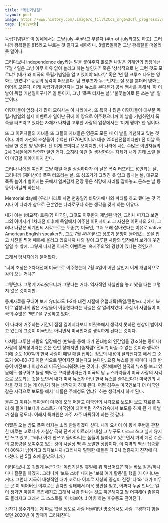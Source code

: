 ```yaml
---
title: "독립기념일"
layout: post
image: https://www.history.com/.image/c_fill%2Ccs_srgb%2Cfl_progressive%2Ch_400%2Cq_auto:good%2Cw_620/MTY1MTk2Nzc3ODg3MTgwMzYx/july-4-gettyimages-815196336.jpg
tags: [july4th]
---
```


독립기념일은 이 동네에서는 그냥 july-4th라고 부른다 (4th-of-july라고도 하고). 그러니까 광복절을 815라고 부르는 것 같다고 해야하나. 8월15일하면 그냥 광복절을 떠올리듯 말이다. 

그러다보니 independence day라는 말을 붙여주지 않으면 나같은 외계인의 입장에선 '7월 4일은 그냥 아무 이유 없이 놀라고 하는 날인가?' 혹은 '상식적으로 넌 그런 것도 모르냐? (내가 왜 미국의 독립기념일을 알고 있어야 되나?)' 혹은 '넌 탐 크루즈 나오는 영화도 안봤냐?' 등등의 생각이 떠오른다. 탐 크루즈가 누구인지도 잘 모를 뿐더러 영화는 더더욱 모른다. 이게 독립기념일인지는 그날 뉴스를 본다든가 공식 행사를 통해서 '아 이 날이 독립 기념일이구나?' 일 뿐이지, 그냥 '폭죽 터지는 날', '불꽃놀이로 돈 쓰는 날' 일 뿐이다. 

이민자들이 엄청나게 많이 모여사는 이 나라에서, 또 특히나 많은 이민자들이 대부분 독립기념일의 실제 이벤트가 일어난 뒤에 이 땅으로 이주했으니까 이 날을 기념하면서 폭죽을 터뜨리고 있다는 자체가 나처럼 고루한 사람의 입장에서는 '이게 뭥미?'한 일이다.

또 그 이민자들의 자녀들 또 그들의 자녀들은 영문도 모른 채 이 날을 기념하고 있는 것이다. 마치 자신의 조상들이 수백년 (1776년이니까 대충 250년전쯤이다만) 전 이날 독립을 한 것인 양 말이다. 난 이게 코미디로 보이지만, 이 나라에 사는 수많은 이민자들의 2세 3세들에겐 당연한 일인 거다. 오히려 이런 걸 생각한다는 자체가 내가 꼰데 소릴 들어 마땅할 이야기이지 한다. 

그러나 나에겐 여전히 그냥 매일 매일 심심하다가 이 날은 폭죽 터뜨려도 용인되는 날, 그러니까 (재미삼아) 폭죽 터뜨리는 날, 또 성조기가 그려진 옷 입고 뽑내는 날, 대규모 폭죽 놀이가 벌어지는 곳에서 일찌감치 전망 좋은 식당에 자리를 잡아놓고 돈쓰는 날 등등이 아닐까 하는데.

Memorial day떄 (우리 나라로 치면 현충일?) 바닷가에 나와 파티를 하고 했다는 것 역시나 이 나라가 참으로 근본없는 나라로구나 하는 생각을 갖게 하는 이유다.

내가 아는 (비교적) 토종(?) 미국인, 그것도 이주한지 제법된 백인, 그러나 따지고 보면 그의 아버지가 1차대전 이후에 독일에서 이주한 이민자이고 그 자신은 이민자의 2세, 그러나 나같은 외계인의 시각으로는 토종(?) 미국인, 그저 오래 살아왔다는 이유로 native American English speaker인, 그도 7월 4알이라고 성조기 문양이 들어있는 옷을 입고 사진을 찍어 페북에 올리고 있으니까 나와 같이 고루한 사람의 입장에서 보기에 웃긴 일일 수 밖에. 그렇게 따지면 역사적 이벤트는 '속지주의'의 경향이 있다는 것인가?

그래서 당사자에게 물어봤다. 

'너희 조상은 2차대전때 미국으로 이주했는데 7월 4일이 어떤 날인지 이게 개념적으로 감이 오는 거냐?' 

그렇단다. 그렇게 자라왔으니까 그렇다는 거다. 역사적인 사실만을 놓고 봤을 때는 그렇지 않은 것이지만. 

통계자료를 구태여 보지 않더라도 1-2차 대전 시절에 유럽대륙(독일/폴란드/...)에서 북미로 엄청나게 많은 사람들이 이동했다라는 사실은 잘 알려져있다. 사실 이 사람들이 미국의 수많은 '백인'을 구성하고 있다. 

이 나라에 거주하는 기간이 점점 길어지다보니 머릿속에서 생각지 못하던 현상이 벌어지고 있는데 그것이 미국인도 아니면서 미국인처럼 생각하게 된다는 것이다.

나처럼 고루한 사람의 입장에선 (반복을 통해 내가 꼰대형의 인간임을 강조하는 중이다) 사람의 정체성이라는 것은 한번 정해지면 (좀처럼? 전혀?) 바꿀 수 없는 것이라 생각하기에 순도 100%의 한국 사람이 매일 매일 접하는 정보의 내용이 달라진다고 해서 그 순도가 90-80-70 이런 식으로 떨어지진 않는다고 본다만. 요즘 뉴스를 볼 때마다 나의 반응이 예전보다 이상스레 미국인스러워졌다는 것이다. 생각해보면 한국의 뉴스를 보고 있음에도 불구하고 늘상 백악관 브리핑이라든가 미국의 탑 뉴스거리들이 미국 사람의 시각으로 보도되는 것을 보면서 내가 미국 뉴스가 아닌 한국 뉴스를 즐겨보다가 미국인의 시각을 갖게 되는 게 아닌가 하는 생각까지 하게 된다. 어떤 경우는 미국인보다 더 미국인같은 시각으로 보도를 해서 '니들은 주체성도 없냐?' 하는 생각까지 하게 된다.

물론 그 이유는 특파원이 미국에 오래 머물고 미국인의 시각으로 보도된 보도 자료를 여러 해 들여다보다가 스스로가 미국인이 되어버린 착각(?)속에서 보도를 하게 된 게 아닐까 싶을 정도다. 이래서 특파원은 자주 자주 바꿔줘야 하는 것 같다. 

어쩄든 오늘 밤도 폭죽 터지는 소리 만발하겠다 싶다. 내가 요사이 이 동네 주변을 관찰한 바로는 코로나가 사실상 극복 단계에 이르러서 내심 그 누구도 마스크 쓰고 싶지 않지만 쓰고 있고, 그러나 아예 안쓰고 돌아다니는 놈들이 늘아나고 있으면서 거의 예전 수준의 교통량을 보여주고 있는 것이 사실상 백 투 노멀한 상황이다. 이 지역의 백신 접종률이 80%가 넘어가고 있다보니까 (그러니까 멀쩡한 애들은 다 2차 접종까지 진작에 다 마쳤다. 난 5월 초에 끝났으니까.) 

이러다보니 또 귀찮게 누군가가 '독립기념일 휴일에 뭐 하셨어요?' 하는 바보 같은/하나 마나 질문을 하겠지. 그러니까 '보복 소비' 내지는 '보복 여가 활동'을 했을 거 아니냐는 거다. 그런데 지극히 내성적인 내가 코로나 이후로 세상의 중심이 진정 '나'와 '내가 머무는 곳'이 되어버린 이후로는 혼자인 상태에서 더욱 평안을 얻고, 어쩌다 누굴 만나는 일이 생기면 마음이 복잡해지고 그래서 사람 만나는 것도 피곤해지고 뭘 어찌해야 좋을지도 몰라지고 그래서 그 스스로를 '이 바보야...! 어휴'하는 후유증도 깊어진다. 

갑자기 성수기라는 게 따로 없을 정도로 사람 바글대던 명소에서도 사람 구경하기 힘들었던 2020년 이 맘때가 그러워진다.